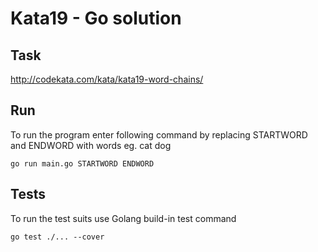 # Kata19 - Go solution 

## Task
http://codekata.com/kata/kata19-word-chains/

## Run
To run the program enter following command by replacing STARTWORD and ENDWORD with words eg. cat dog
```
go run main.go STARTWORD ENDWORD
```

## Tests
To run the test suits use Golang build-in test command
```
go test ./... --cover
```